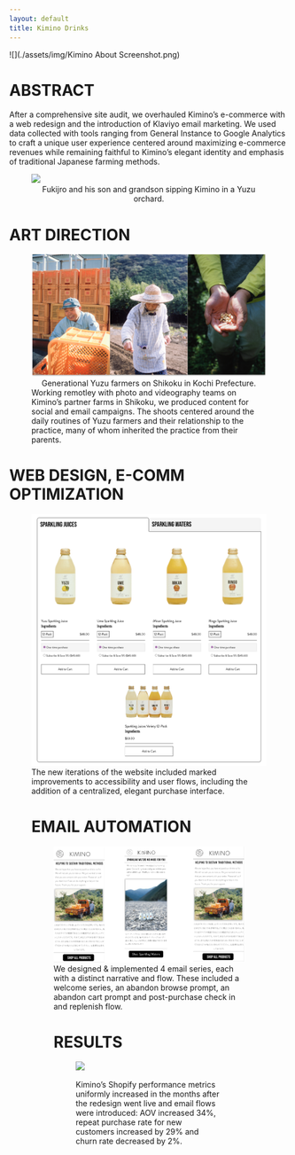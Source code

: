 ```yaml
---
layout: default
title: Kimino Drinks
---
```


![](./assets/img/Kimino About Screenshot.png)

# ABSTRACT

After a comprehensive site audit, we overhauled Kimino’s e-commerce with a web redesign and the introduction of Klaviyo email marketing. We used data collected with tools ranging from General Instance to Google Analytics to craft a unique user experience centered around maximizing e-commerce revenues while remaining faithful to Kimino’s elegant identity and emphasis of traditional Japanese farming methods. 

<figure>
    <img src="./assets/img/Farmers Sipping.png">
    <figcaption align="center">
        Fukijro and his son and grandson sipping Kimino in a Yuzu orchard.   
    </figcaption>
</figure>

# ART DIRECTION 

<figure>
    <img src="./assets/img/Three Panel Kimino.png">
    <figcaption align="center">
        Generational Yuzu farmers on Shikoku in Kochi Prefecture. 
    </figcaption>
Working remotley with photo and videography teams on Kimino’s partner farms in Shikoku, we produced content for social and email campaigns. The shoots centered around the daily routines of Yuzu farmers and their relationship to the practice, many of whom inherited the practice from their parents. 
</figure>

# WEB DESIGN, E-COMM OPTIMIZATION
<figure>
    <img src="./assets/img/Screen Shot 2023-04-26 at 5.57.30 PM.png">
The new iterations of the website included marked improvements to accessibility and user flows, including the addition of a centralized, elegant purchase interface.  
   
# EMAIL AUTOMATION
<figure>
    <img src="./assets/img/Email Wires Trio.png">    
We designed & implemented 4 email series, each with a distinct narrative and flow. These included a welcome series, an abandon browse prompt, an abandon cart prompt and post-purchase check in and replenish flow. 

# RESULTS
<figure>
    <img src="./assets/img/Farmer Tools.jpg">    
 
Kimino’s Shopify performance metrics uniformly increased in the months after the redesign went live and email flows were introduced: AOV increased  34%, repeat purchase rate for new customers increased by 29% and churn rate decreased by 2%. 

